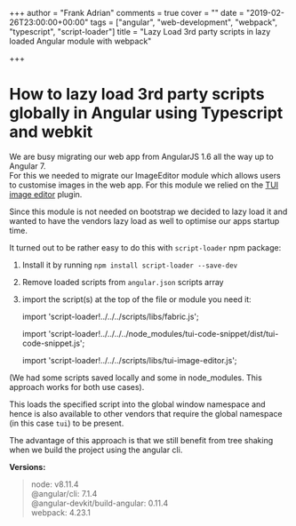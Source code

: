 +++
author = "Frank Adrian"
comments = true
cover = ""
date = "2019-02-26T23:00:00+00:00"
tags = ["angular", "web-development", "webpack", "typescript", "script-loader"]
title = "Lazy Load 3rd party scripts in lazy loaded Angular module with webpack"

+++
# How to lazy load 3rd party scripts globally in Angular using Typescript and webkit

We are busy migrating our web app from AngularJS 1.6 all the way up to Angular 7.  
For this we needed to migrate our ImageEditor module which allows users to customise images in the web app. For this module we relied on the [TUI image editor](https://github.com/nhnent/tui.image-editor) plugin.

Since this module is not needed on bootstrap we decided to lazy load it and wanted to have the vendors lazy load as well to optimise our apps startup time.

It turned out to be rather easy to do this with `script-loader` npm package:

1. Install it by running `npm install script-loader --save-dev`
2. Remove loaded scripts from `angular.json` scripts array
3. import the script(s) at the top of the file or module you need it:

   import 'script-loader!../../../scripts/libs/fabric.js';

   import 'script-loader!../../../../node_modules/tui-code-snippet/dist/tui-code-snippet.js';

   import 'script-loader!../../../scripts/libs/tui-image-editor.js';

(We had some scripts saved locally and some in node_modules. This approach works for both use cases).

This loads the specified script into the global window namespace and hence is also available to other vendors that require the global namespace (in this case `tui`) to be present.

The advantage of this approach is that we still benefit from tree shaking when we build the project using the angular cli.

**Versions:**

> node: v8.11.4  
> @angular/cli: 7.1.4  
> @angular-devkit/build-angular: 0.11.4  
> webpack: 4.23.1